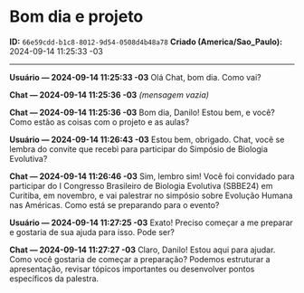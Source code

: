 # Bom dia e projeto

**ID:** `66e59cdd-b1c8-8012-9d54-0508d4b48a78`
**Criado (America/Sao_Paulo):** 2024-09-14 11:25:33 -03

---

**Usuário — 2024-09-14 11:25:33 -03**
Olá Chat, bom dia. Como vai?

**Chat — 2024-09-14 11:25:36 -03**
_(mensagem vazia)_

**Chat — 2024-09-14 11:25:36 -03**
Bom dia, Danilo! Estou bem, e você? Como estão as coisas com o projeto e as aulas?

**Usuário — 2024-09-14 11:26:43 -03**
Estou bem, obrigado.
Chat, você se lembra do convite que recebi para participar do Simpósio de Biologia Evolutiva?

**Chat — 2024-09-14 11:26:46 -03**
Sim, lembro sim! Você foi convidado para participar do I Congresso Brasileiro de Biologia Evolutiva (SBBE24) em Curitiba, em novembro, e vai palestrar no simpósio sobre Evolução Humana nas Américas. Como está se preparando para o evento?

**Usuário — 2024-09-14 11:27:25 -03**
Exato! Preciso começar a me preparar e gostaria de sua ajuda para isso. Pode ser?

**Chat — 2024-09-14 11:27:27 -03**
Claro, Danilo! Estou aqui para ajudar. Como você gostaria de começar a preparação? Podemos estruturar a apresentação, revisar tópicos importantes ou desenvolver pontos específicos da palestra.
